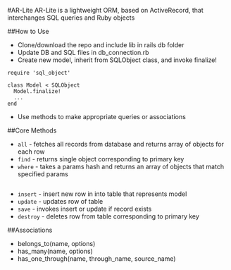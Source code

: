 #AR-Lite
AR-Lite is a lightweight ORM, based on ActiveRecord, that interchanges SQL queries and Ruby objects

##How to Use
* Clone/download the repo and include lib in rails db folder
* Update DB and SQL files in db_connection.rb
* Create new model, inherit from SQLObject class, and invoke finalize!

```
require 'sql_object'

class Model < SQLObject
  Model.finalize!
  ...
end
```

* Use methods to make appropriate queries or associations

##Core Methods
* `all` - fetches all records from database and returns array of objects for each row
* `find` - returns single object corresponding to primary key
* `where` - takes a params hash and returns an array of objects that match specified params

```

```

* `insert` - insert new row in into table that represents model
* `update` - updates row of table
* `save` - invokes insert or update if record exists
* `destroy` - deletes row from table corresponding to primary key

##Associations
* belongs_to(name, options)
* has_many(name, options)
* has_one_through(name, through_name, source_name)
